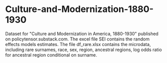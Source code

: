 # Culture-and-Modernization-1880-1930

Dataset for "Culture and Modernization in America, 1880-1930" published on policytensor.substack.com. 
The excel file SEI contains the random effects models estimates. The file df_rare.xlsx contains the microdata, 
including rare surnames, race, sex, region, ancestral regions, log odds ratio for ancestral region conditional on surname. 
